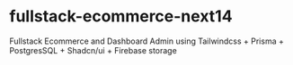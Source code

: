 # fullstack-ecommerce-next14
Fullstack Ecommerce and Dashboard Admin using Tailwindcss + Prisma + PostgresSQL + Shadcn/ui + Firebase storage
